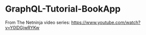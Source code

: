 # GraphQL-Tutorial-BookApp

From The Netninja video series: https://www.youtube.com/watch?v=Y0lDGjwRYKw

